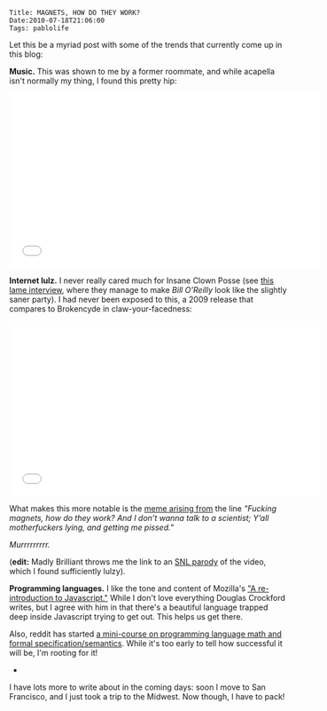     Title: MAGNETS, HOW DO THEY WORK?
    Date:2010-07-18T21:06:00
    Tags: pablolife

Let this be a myriad post with some of the trends that currently come up in this blog:

**Music.**  This was shown to me  by a former roommate, and while acapella isn't
normally my thing, I found this pretty hip:

<iframe width="560" height="315" src="//www.youtube.com/embed/4om1rQKPijI" frameborder="0" allowfullscreen></iframe>

**Internet lulz.** I never really cared much for Insane Clown Posse (see [this
lame interview][1], where they manage to make _Bill O'Reilly_ look like the
slightly saner party). I had never been exposed to this, a 2009 release that
compares to Brokencyde in claw-your-facedness:

<iframe width="560" height="315" src="//www.youtube.com/embed/_-agl0pOQfs" frameborder="0" allowfullscreen></iframe>

What makes this more notable is the [meme arising from][2] the line _"Fucking
magnets, how do they work? And I don’t wanna talk to a scientist; Y’all
motherfuckers lying, and getting me pissed."_

_Murrrrrrrrr._

(**edit:** Madly Brilliant throws me the link to an [SNL parody][3] of the video,
which I found sufficiently lulzy).

**Programming languages.** I like the tone and content of Mozilla's ["A re-
introduction to Javascript."][4] While I don't love everything Douglas
Crockford writes, but I agree with him in that there's a beautiful language
trapped deep inside Javascript trying to get out. This helps us get there.

Also, reddit has started [a mini-course on programming language math and
formal specification/semantics][5]. While it's too early to tell how
successful it will be, I'm rooting for it!

-

I have lots more to write about in the coming days: soon I move to San
Francisco, and I just took a trip to the Midwest. Now though, I have to pack!


   [1]: http://www.youtube.com/watch?v=9KxTUZ33gdM
   [2]: http://knowyourmeme.com/memes/f-cking-magnets-how-do-they-work
   [3]: http://www.hulu.com/watch/143249/saturday-night-live-outrageous-clown-squad-kickspit-dirt-festival
   [4]: https://developer.mozilla.org/en/a_re-introduction_to_javascript
   [5]: http://www.reddit.com/r/UniversityofReddit/comments/clu38/class_languages_and_lambdas_the_mathemagic_of/
